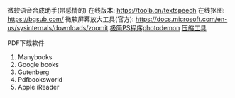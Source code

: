 微软语音合成助手(带感情的)
在线版本: https://toolb.cn/textspeech
在线抠图: https://bgsub.com/
微软屏幕放大工具(官方): https://docs.microsoft.com/en-us/sysinternals/downloads/zoomit
[极简PS程序photodemon](https://photodemon.org/)
[压缩工具](https://docsmall.com/)


PDF下载软件
1. Manybooks
2. Google books
3. Gutenberg
4. Pdfbooksworld
5. Apple iReader